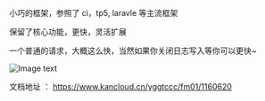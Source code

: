 小巧的框架，参照了 ci，tp5, laravle 等主流框架

保留了核心功能，更快，灵活扩展

一个普通的请求，大概这么快，当然如果你关闭日志写入等你可以更快~

![Image text](https://box.kancloud.cn/44af363e29726ed4cf442f1747a54ca0_446x166.jpg)

文档地址 ： https://www.kancloud.cn/yggtccc/fm01/1160620
